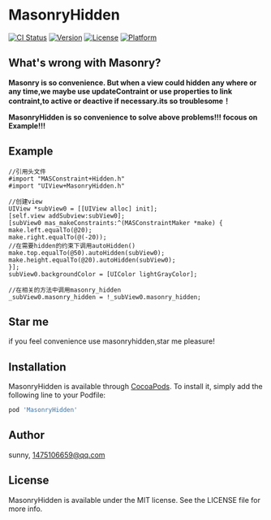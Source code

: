 # MasonryHidden

[![CI Status](https://img.shields.io/travis/sunny/MasonryHidden.svg?style=flat)](https://travis-ci.org/sunny/MasonryHidden)
[![Version](https://img.shields.io/cocoapods/v/MasonryHidden.svg?style=flat)](https://cocoapods.org/pods/MasonryHidden)
[![License](https://img.shields.io/cocoapods/l/MasonryHidden.svg?style=flat)](https://cocoapods.org/pods/MasonryHidden)
[![Platform](https://img.shields.io/cocoapods/p/MasonryHidden.svg?style=flat)](https://cocoapods.org/pods/MasonryHidden)

## What's wrong with Masonry?
**Masonry is so convenience. But when a view could hidden any where or any time,we maybe use updateContraint or use properties to link contraint,to active or deactive if necessary.its so troublesome！**

**MasonryHidden is so convenience to solve above problems!!! focous on Example!!!**


## Example

```obj-c
//引用头文件
#import "MASConstraint+Hidden.h"
#import "UIView+MasonryHidden.h"

//创建view
UIView *subView0 = [[UIView alloc] init];
[self.view addSubview:subView0];
[subView0 mas_makeConstraints:^(MASConstraintMaker *make) {
make.left.equalTo(@20);
make.right.equalTo(@(-20));
//在需要hidden的约束下调用autoHidden()
make.top.equalTo(@50).autoHidden(subView0);
make.height.equalTo(@20).autoHidden(subView0);
}];
subView0.backgroundColor = [UIColor lightGrayColor];

//在相关的方法中调用masonry_hidden
_subView0.masonry_hidden = !_subView0.masonry_hidden;

```

## Star me

if you feel convenience use masonryhidden,star me pleasure!


## Installation

MasonryHidden is available through [CocoaPods](https://cocoapods.org). To install
it, simply add the following line to your Podfile:

```ruby
pod 'MasonryHidden'
```

## Author

sunny, 1475106659@qq.com

## License

MasonryHidden is available under the MIT license. See the LICENSE file for more info.
